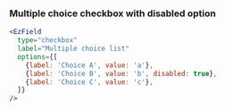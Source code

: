 ### Multiple choice checkbox with disabled option

```jsx
<EzField
  type="checkbox"
  label="Multiple choice list"
  options={[
    {label: 'Choice A', value: 'a'},
    {label: 'Choice B', value: 'b', disabled: true},
    {label: 'Choice C', value: 'c'},
  ]}
/>
```
